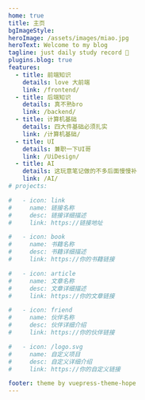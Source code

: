 ```yaml
---
home: true
title: 主页
bgImageStyle:
heroImage: /assets/images/miao.jpg
heroText: Welcome to my blog
tagline: just daily study record 📌
plugins.blog: true
features:
  - title: 前端知识
    details: love 大前端
    link: /frontend/
  - title: 后端知识
    details: 真不熟bro
    link: /backend/
  - title: 计算机基础
    details: 四大件基础必须扎实
    link: /计算机基础/
  - title: UI
    details: 兼职一下UI哥
    link: /UiDesign/
  - title: AI
    details: 这玩意笔记做的不多后面慢慢补
    link: /AI/
# projects:

#   - icon: link
#     name: 链接名称
#     desc: 链接详细描述
#     link: https://链接地址

#   - icon: book
#     name: 书籍名称
#     desc: 书籍详细描述
#     link: https://你的书籍链接

#   - icon: article
#     name: 文章名称
#     desc: 文章详细描述
#     link: https://你的文章链接

#   - icon: friend
#     name: 伙伴名称
#     desc: 伙伴详细介绍
#     link: https://你的伙伴链接

#   - icon: /logo.svg
#     name: 自定义项目
#     desc: 自定义详细介绍
#     link: https://你的自定义链接

footer: theme by vuepress-theme-hope
---
```


<!-- 这是一个博客主页的案例。

要使用此布局，你应该在页面前端设置 `layout: BlogHome` 和 `home: true`。

相关配置文档请见 [博客主页](https://theme-hope.vuejs.press/zh/guide/blog/home/)。 -->

<!-- 为什么在这里用不了html和vue -->

<!--
这是一个
多行注释
-->
